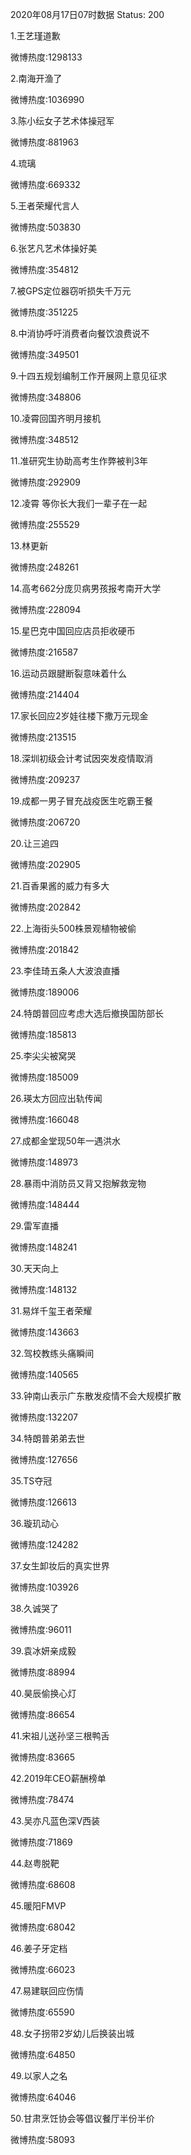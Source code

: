 2020年08月17日07时数据
Status: 200

1.王艺瑾道歉

微博热度:1298133

2.南海开渔了

微博热度:1036990

3.陈小纭女子艺术体操冠军

微博热度:881963

4.琉璃

微博热度:669332

5.王者荣耀代言人

微博热度:503830

6.张艺凡艺术体操好美

微博热度:354812

7.被GPS定位器窃听损失千万元

微博热度:351225

8.中消协呼吁消费者向餐饮浪费说不

微博热度:349501

9.十四五规划编制工作开展网上意见征求

微博热度:348806

10.凌霄回国齐明月接机

微博热度:348512

11.准研究生协助高考生作弊被判3年

微博热度:292909

12.凌霄 等你长大我们一辈子在一起

微博热度:255529

13.林更新

微博热度:248261

14.高考662分庞贝病男孩报考南开大学

微博热度:228094

15.星巴克中国回应店员拒收硬币

微博热度:216587

16.运动员跟腱断裂意味着什么

微博热度:214404

17.家长回应2岁娃往楼下撒万元现金

微博热度:213515

18.深圳初级会计考试因突发疫情取消

微博热度:209237

19.成都一男子冒充战疫医生吃霸王餐

微博热度:206720

20.让三追四

微博热度:202905

21.百香果酱的威力有多大

微博热度:202842

22.上海街头500株景观植物被偷

微博热度:201842

23.李佳琦五条人大波浪直播

微博热度:189006

24.特朗普回应考虑大选后撤换国防部长

微博热度:185813

25.李尖尖被窝哭

微博热度:185009

26.瑛太方回应出轨传闻

微博热度:166048

27.成都金堂现50年一遇洪水

微博热度:148973

28.暴雨中消防员又背又抱解救宠物

微博热度:148444

29.雷军直播

微博热度:148241

30.天天向上

微博热度:148132

31.易烊千玺王者荣耀

微博热度:143663

32.驾校教练头痛瞬间

微博热度:140565

33.钟南山表示广东散发疫情不会大规模扩散

微博热度:132207

34.特朗普弟弟去世

微博热度:127656

35.TS夺冠

微博热度:126613

36.璇玑动心

微博热度:124282

37.女生卸妆后的真实世界

微博热度:103926

38.久诚哭了

微博热度:96011

39.袁冰妍亲成毅

微博热度:88994

40.昊辰偷换心灯

微博热度:86654

41.宋祖儿送孙坚三根鸭舌

微博热度:83665

42.2019年CEO薪酬榜单

微博热度:78474

43.吴亦凡蓝色深V西装

微博热度:71869

44.赵粤脱靶

微博热度:68608

45.暖阳FMVP

微博热度:68042

46.姜子牙定档

微博热度:66023

47.易建联回应伤情

微博热度:65590

48.女子拐带2岁幼儿后换装出城

微博热度:64850

49.以家人之名

微博热度:64046

50.甘肃烹饪协会等倡议餐厅半份半价

微博热度:58093

